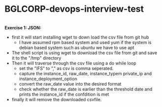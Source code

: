 # BGLCORP-devops-interview-test

<br><b>Exercise 1: JSON:</b><br>
- first it will start installing wget to down load the csv file from git hub<br>
  - I have assumed rpm based system and used yum if the system is debian based system such as ubuntu we have to use apt
- The shell script is using wget to download the csv file from git and save it to the "/tmp" directory<br>
- Then it will traverse through the csv file using a do while loop<br>
    - set the "IFS" to "," as csv is comma seperated.
    - capture the instance_id, raw_date, instance_typem private_ip and instance_deployment_option
    - convert the raw_date value into the desired format
    - check whether the raw_date is earlier than the threshold date and prints the instance_id if the confdition is met
- finally it will remove the downloaded csvfile.<br>

